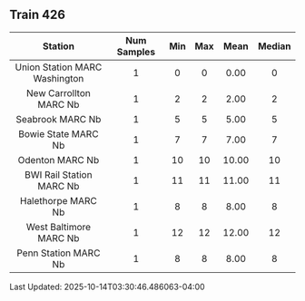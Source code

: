 ## Train 426

| Station | Num Samples | Min | Max | Mean | Median |
| :-----: | :---------: | :-: | :-: | :--: | :----: |
| Union Station MARC Washington | 1 | 0 | 0 | 0.00 | 0 |
| New Carrollton MARC Nb | 1 | 2 | 2 | 2.00 | 2 |
| Seabrook MARC Nb | 1 | 5 | 5 | 5.00 | 5 |
| Bowie State MARC Nb | 1 | 7 | 7 | 7.00 | 7 |
| Odenton MARC Nb | 1 | 10 | 10 | 10.00 | 10 |
| BWI Rail Station MARC Nb | 1 | 11 | 11 | 11.00 | 11 |
| Halethorpe MARC Nb | 1 | 8 | 8 | 8.00 | 8 |
| West Baltimore MARC Nb | 1 | 12 | 12 | 12.00 | 12 |
| Penn Station MARC Nb | 1 | 8 | 8 | 8.00 | 8 |


Last Updated: 2025-10-14T03:30:46.486063-04:00
